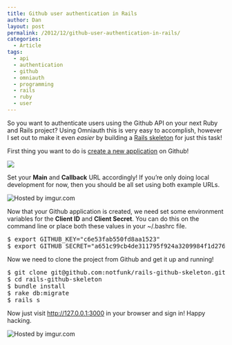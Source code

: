 ```yaml
---
title: Github user authentication in Rails
author: Dan
layout: post
permalink: /2012/12/github-user-authentication-in-rails/
categories:
  - Article
tags:
  - api
  - authentication
  - github
  - omniauth
  - programming
  - rails
  - ruby
  - user
---
```

So you want to authenticate users using the Github API on your next Ruby and Rails project? Using Omniauth this is very easy to accomplish, however I set out to make it even *easier* by building a [Rails skeleton][1] for just this task!

First thing you want to do is [create a new application][2] on Github!

![][3]

Set your **Main** and **Callback** URL accordingly! If you&#8217;re only doing local development for now, then you should be all set using both example URLs. 

![][4]

Now that your Github application is created, we need set some environment variables for the **Client ID** and **Client Secret**. You can do this on the command line or place both these values in your ~/.bashrc file.

<pre class="brush: bash; title: ; notranslate" title="">$ export GITHUB_KEY="c6e53fab550fd8aa1523"
$ export GITHUB_SECRET="a651c99cb4de311795f924a3209984f1d27628e0"
</pre>

Now we need to clone the project from Github and get it up and running!

<pre class="brush: bash; title: ; notranslate" title="">$ git clone git@github.com:notfunk/rails-github-skeleton.git
$ cd rails-github-skeleton
$ bundle install
$ rake db:migrate
$ rails s
</pre>

Now just visit <http://127.0.0.1:3000> in your browser and sign in! Happy hacking.

![][5]

 [1]: https://github.com/notfunk/rails-github-skeleton
 [2]: https://github.com/settings/applications/new
 [3]: http://i.imgur.com/zVBQN.png
 [4]: http://i.imgur.com/aKLZD.png "Hosted by imgur.com"
 [5]: http://i.imgur.com/5GJoO.jpg?1 "Hosted by imgur.com"